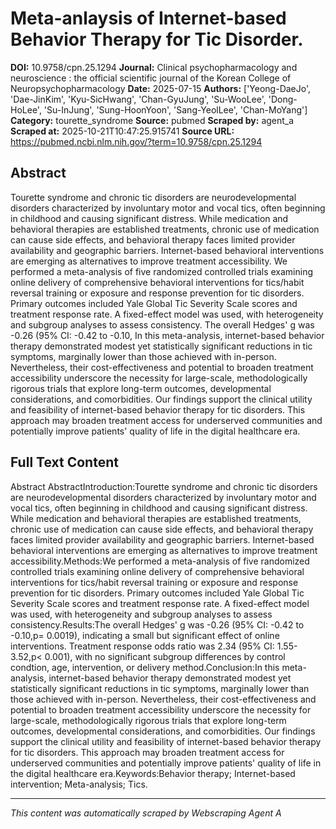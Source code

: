 # Meta-anlaysis of Internet-based Behavior Therapy for Tic Disorder.

**DOI:** 10.9758/cpn.25.1294
**Journal:** Clinical psychopharmacology and neuroscience : the official scientific journal of the Korean College of Neuropsychopharmacology
**Date:** 2025-07-15
**Authors:** ['Yeong-DaeJo', 'Dae-JinKim', 'Kyu-SicHwang', 'Chan-GyuJung', 'Su-WooLee', 'Dong-HoLee', 'Su-InJung', 'Sung-HoonYoon', 'Sang-YeolLee', 'Chan-MoYang']
**Category:** tourette_syndrome
**Source:** pubmed
**Scraped by:** agent_a
**Scraped at:** 2025-10-21T10:47:25.915741
**Source URL:** https://pubmed.ncbi.nlm.nih.gov/?term=10.9758/cpn.25.1294

## Abstract

Tourette syndrome and chronic tic disorders are neurodevelopmental disorders characterized by involuntary motor and vocal tics, often beginning in childhood and causing significant distress. While medication and behavioral therapies are established treatments, chronic use of medication can cause side effects, and behavioral therapy faces limited provider availability and geographic barriers. Internet-based behavioral interventions are emerging as alternatives to improve treatment accessibility.
We performed a meta-analysis of five randomized controlled trials examining online delivery of comprehensive behavioral interventions for tics/habit reversal training or exposure and response prevention for tic disorders. Primary outcomes included Yale Global Tic Severity Scale scores and treatment response rate. A fixed-effect model was used, with heterogeneity and subgroup analyses to assess consistency.
The overall Hedges' g was -0.26 (95% CI: -0.42 to -0.10, 
In this meta-analysis, internet-based behavior therapy demonstrated modest yet statistically significant reductions in tic symptoms, marginally lower than those achieved with in-person. Nevertheless, their cost-effectiveness and potential to broaden treatment accessibility underscore the necessity for large-scale, methodologically rigorous trials that explore long-term outcomes, developmental considerations, and comorbidities. Our findings support the clinical utility and feasibility of internet-based behavior therapy for tic disorders. This approach may broaden treatment access for underserved communities and potentially improve patients' quality of life in the digital healthcare era.

## Full Text Content

Abstract AbstractIntroduction:Tourette syndrome and chronic tic disorders are neurodevelopmental disorders characterized by involuntary motor and vocal tics, often beginning in childhood and causing significant distress. While medication and behavioral therapies are established treatments, chronic use of medication can cause side effects, and behavioral therapy faces limited provider availability and geographic barriers. Internet-based behavioral interventions are emerging as alternatives to improve treatment accessibility.Methods:We performed a meta-analysis of five randomized controlled trials examining online delivery of comprehensive behavioral interventions for tics/habit reversal training or exposure and response prevention for tic disorders. Primary outcomes included Yale Global Tic Severity Scale scores and treatment response rate. A fixed-effect model was used, with heterogeneity and subgroup analyses to assess consistency.Results:The overall Hedges' g was -0.26 (95% CI: -0.42 to -0.10,p= 0.0019), indicating a small but significant effect of online interventions. Treatment response odds ratio was 2.34 (95% CI: 1.55-3.52,p< 0.001), with no significant subgroup differences by control condtion, age, intervention, or delivery method.Conclusion:In this meta-analysis, internet-based behavior therapy demonstrated modest yet statistically significant reductions in tic symptoms, marginally lower than those achieved with in-person. Nevertheless, their cost-effectiveness and potential to broaden treatment accessibility underscore the necessity for large-scale, methodologically rigorous trials that explore long-term outcomes, developmental considerations, and comorbidities. Our findings support the clinical utility and feasibility of internet-based behavior therapy for tic disorders. This approach may broaden treatment access for underserved communities and potentially improve patients' quality of life in the digital healthcare era.Keywords:Behavior therapy; Internet-based intervention; Meta-analysis; Tics.

---
*This content was automatically scraped by Webscraping Agent A*
